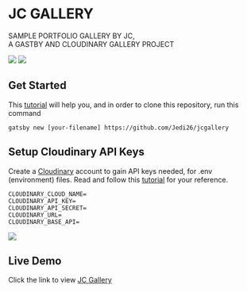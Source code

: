
# JC GALLERY

SAMPLE PORTFOLIO GALLERY BY JC, <br/>
A GASTBY AND CLOUDINARY GALLERY PROJECT

<img src="https://res.cloudinary.com/juanajc92/image/upload/v1686757380/readme2_nldgwg.png" />
<img src="https://res.cloudinary.com/juanajc92/image/upload/v1686757379/readme_gggtve.png" />

## Get Started

This [tutorial](https://medium.com/@jedalvarezuybentillo/jc-gallery-guide-488053707373) will help you, and in order to clone this repository, run this command 

```
gatsby new [your-filename] https://github.com/Jedi26/jcgallery
```

## Setup Cloudinary API Keys

Create a [Cloudinary](https://cloudinary.com/) account to gain API keys needed, for .env (environment) files.
Read and follow this [tutorial](https://medium.com/@jedalvarezuybentillo/where-to-find-cloudinary-api-keys-for-gatsby-jc-gallery-project-da6e9708454f) for your reference.

```
CLOUDINARY_CLOUD_NAME= 
CLOUDINARY_API_KEY=
CLOUDINARY_API_SECRET=
CLOUDINARY_URL=
CLOUDINARY_BASE_API=
```
<img src="https://res.cloudinary.com/juanajc92/image/upload/v1686756860/gc_gesfzt.png" />

## Live Demo
Click  the link  to  view 
[JC Gallery](https://jcgallery1.netlify.app/)
